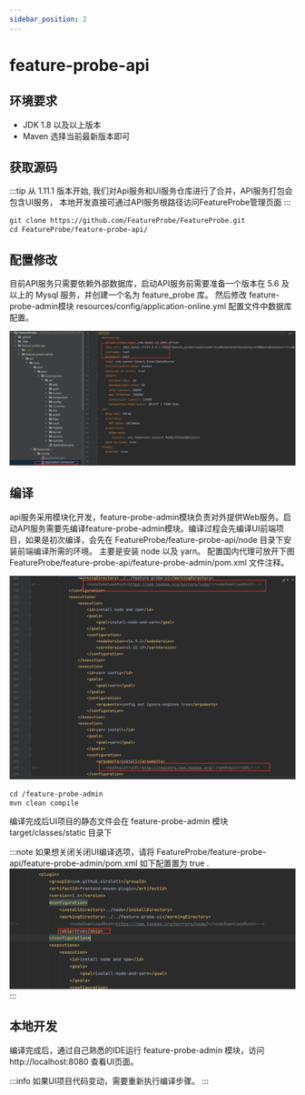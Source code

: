 ```yaml
---
sidebar_position: 2
---
```


# feature-probe-api

## 环境要求

* JDK 1.8 以及以上版本
* Maven 选择当前最新版本即可

## 获取源码

:::tip
从 1.11.1 版本开始, 我们对Api服务和UI服务仓库进行了合并，API服务打包会包含UI服务，
本地开发直接可通过API服务根路径访问FeatureProbe管理页面
:::

```shell
git clone https://github.com/FeatureProbe/FeatureProbe.git
cd FeatureProbe/feature-probe-api/
```

## 配置修改

目前API服务只需要依赖外部数据库，启动API服务前需要准备一个版本在 5.6 及以上的 Mysql 服务，并创建一个名为 feature_probe 库。
然后修改 feature-probe-admin模块 resources/config/application-online.yml 配置文件中数据库配置。

![api_db_config](/api_db_config.png)


## 编译

api服务采用模块化开发，feature-probe-admin模块负责对外提供Web服务。启动API服务需要先编译feature-probe-admin模块。编译过程会先编译UI前端项目，如果是初次编译，会先在 FeatureProbe/feature-probe-api/node 目录下安装前端编译所需的环境。
主要是安装 node 以及 yarn。 配置国内代理可放开下图 FeatureProbe/feature-probe-api/feature-probe-admin/pom.xml 文件注释。

![api_maven_mirror](/api_maven_mirror.png)

```shell
cd /feature-probe-admin
mvn clean compile
```

编译完成后UI项目的静态文件会在 feature-probe-admin 模块target/classes/static 目录下

:::note
如果想关闭关闭UI编译选项，请将 FeatureProbe/feature-probe-api/feature-probe-admin/pom.xml 如下配置置为 true .
![skip_compile_ui](/skip_compile_ui.png)
:::

## 本地开发

编译完成后，通过自己熟悉的IDE运行 feature-probe-admin 模块，访问 http://localhost:8080 查看UI页面。

:::info
如果UI项目代码变动，需要重新执行编译步骤。
:::
